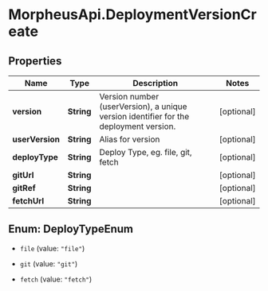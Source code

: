# MorpheusApi.DeploymentVersionCreate

## Properties

Name | Type | Description | Notes
------------ | ------------- | ------------- | -------------
**version** | **String** | Version number (userVersion), a unique version identifier for the deployment version. | [optional] 
**userVersion** | **String** | Alias for version | [optional] 
**deployType** | **String** | Deploy Type, eg. file, git, fetch | [optional] 
**gitUrl** | **String** |  | [optional] 
**gitRef** | **String** |  | [optional] 
**fetchUrl** | **String** |  | [optional] 



## Enum: DeployTypeEnum


* `file` (value: `"file"`)

* `git` (value: `"git"`)

* `fetch` (value: `"fetch"`)





